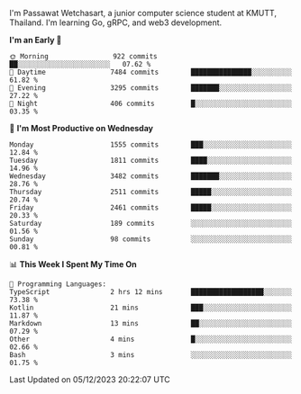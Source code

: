 
I'm Passawat Wetchasart, a junior computer science student at KMUTT, Thailand. I'm learning Go, gRPC, and web3 development.



<!--START_SECTION:waka-->
**I'm an Early 🐤** 

```text
🌞 Morning                922 commits         ██░░░░░░░░░░░░░░░░░░░░░░░   07.62 % 
🌆 Daytime                7484 commits        ███████████████░░░░░░░░░░   61.82 % 
🌃 Evening                3295 commits        ███████░░░░░░░░░░░░░░░░░░   27.22 % 
🌙 Night                  406 commits         █░░░░░░░░░░░░░░░░░░░░░░░░   03.35 % 
```
📅 **I'm Most Productive on Wednesday** 

```text
Monday                   1555 commits        ███░░░░░░░░░░░░░░░░░░░░░░   12.84 % 
Tuesday                  1811 commits        ████░░░░░░░░░░░░░░░░░░░░░   14.96 % 
Wednesday                3482 commits        ███████░░░░░░░░░░░░░░░░░░   28.76 % 
Thursday                 2511 commits        █████░░░░░░░░░░░░░░░░░░░░   20.74 % 
Friday                   2461 commits        █████░░░░░░░░░░░░░░░░░░░░   20.33 % 
Saturday                 189 commits         ░░░░░░░░░░░░░░░░░░░░░░░░░   01.56 % 
Sunday                   98 commits          ░░░░░░░░░░░░░░░░░░░░░░░░░   00.81 % 
```


📊 **This Week I Spent My Time On** 

```text
💬 Programming Languages: 
TypeScript               2 hrs 12 mins       ██████████████████░░░░░░░   73.38 % 
Kotlin                   21 mins             ███░░░░░░░░░░░░░░░░░░░░░░   11.87 % 
Markdown                 13 mins             ██░░░░░░░░░░░░░░░░░░░░░░░   07.29 % 
Other                    4 mins              █░░░░░░░░░░░░░░░░░░░░░░░░   02.66 % 
Bash                     3 mins              ░░░░░░░░░░░░░░░░░░░░░░░░░   01.75 % 
```


 Last Updated on 05/12/2023 20:22:07 UTC
<!--END_SECTION:waka-->

<!--
**markpassawat/markpassawat** is a ✨ _special_ ✨ repository because its `README.md` (this file) appears on your GitHub profile.

Here are some ideas to get you started:

- 🔭 I’m currently working on ...
- 🌱 I’m currently learning ...
- 👯 I’m looking to collaborate on ...
- 🤔 I’m looking for help with ...
- 💬 Ask me about ...
- 📫 How to reach me: ...
- 😄 Pronouns: He/Him
- ⚡ Fun fact: ...
-->
